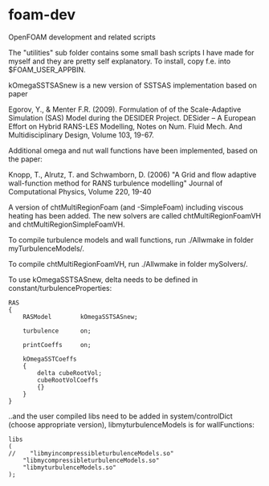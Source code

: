 # foam-dev
OpenFOAM development and related scripts

The "utilities" sub folder contains some small bash scripts I have made for
myself and they are pretty self explanatory. To install, copy f.e.
into $FOAM_USER_APPBIN.

kOmegaSSTSASnew is a new version of SSTSAS implementation based on paper

Egorov, Y., & Menter F.R. (2009).
Formulation of of the Scale-Adaptive Simulation (SAS) Model during the
DESIDER Project.
DESider – A European Effort on Hybrid RANS-LES Modelling,
Notes on Num. Fluid Mech. And Multidisciplinary Design,
Volume 103, 19-67.

Additional omega and nut wall functions have been implemented, based on the
paper:

Knopp, T., Alrutz, T. and Schwamborn, D. (2006)
"A Grid and flow adaptive wall-function method for RANS turbulence
modelling"
Journal of Computational Physics,
Volume 220, 19-40

A version of chtMultiRegionFoam (and -SimpleFoam) including viscous heating
has been added. The new solvers are called chtMultiRegionFoamVH and
chtMultiRegionSimpleFoamVH.

To compile turbulence models and wall functions,
run ./Allwmake in folder myTurbulenceModels/.

To compile chtMultiRegionFoamVH, run ./Allwmake in folder mySolvers/.

To use kOmegaSSTSASnew, delta needs to be defined in
constant/turbulenceProperties:

```
RAS
{
    RASModel        kOmegaSSTSASnew;

    turbulence      on;

    printCoeffs     on;

    kOmegaSSTCoeffs
    {
        delta cubeRootVol;
        cubeRootVolCoeffs
        {}
    }
}
```
..and the user compiled libs need to be added in system/controlDict
(choose appropriate version), libmyturbulenceModels is for wallFunctions:

```
libs
(
//    "libmyincompressibleturbulenceModels.so"
    "libmycompressibleturbulenceModels.so"
    "libmyturbulenceModels.so"
);
```
